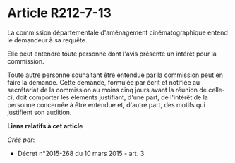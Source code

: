 # Article R212-7-13

La commission départementale d'aménagement cinématographique entend le demandeur à sa requête.

Elle peut entendre toute personne dont l'avis présente un intérêt pour la commission.

Toute autre personne souhaitant être entendue par la commission peut en faire la demande. Cette demande, formulée par écrit
et notifiée au secrétariat de la commission au moins cinq jours avant la réunion de celle-ci, doit comporter les éléments
justifiant, d'une part, de l'intérêt de la personne concernée à être entendue et, d'autre part, des motifs qui justifient son
audition.

**Liens relatifs à cet article**

_Créé par_:

  - Décret n°2015-268 du 10 mars 2015 - art. 3
